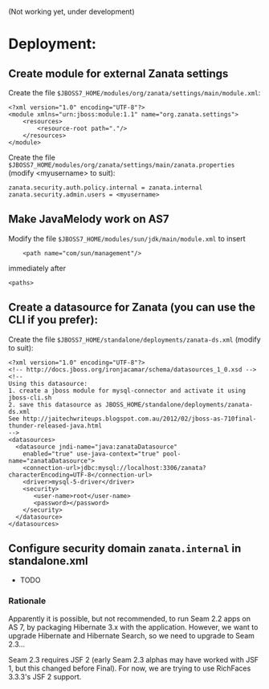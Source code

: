 (Not working yet, under development)
# Deployment:
## Create module for external Zanata settings
Create the file `$JBOSS7_HOME/modules/org/zanata/settings/main/module.xml`:

    <?xml version="1.0" encoding="UTF-8"?>
    <module xmlns="urn:jboss:module:1.1" name="org.zanata.settings">
        <resources>
            <resource-root path="."/>
        </resources>
    </module>
Create the file `$JBOSS7_HOME/modules/org/zanata/settings/main/zanata.properties` (modify &lt;myusername&gt; to suit):

    zanata.security.auth.policy.internal = zanata.internal
    zanata.security.admin.users = <myusername>
## Make JavaMelody work on AS7
Modify the file `$JBOSS7_HOME/modules/sun/jdk/main/module.xml` to insert 

        <path name="com/sun/management"/>
immediately after

    <paths>

## Create a datasource for Zanata (you can use the CLI if you prefer):
Create the file `$JBOSS7_HOME/standalone/deployments/zanata-ds.xml` (modify to suit):

    <?xml version="1.0" encoding="UTF-8"?>
    <!-- http://docs.jboss.org/ironjacamar/schema/datasources_1_0.xsd -->
    <!--
    Using this datasource:
    1. create a jboss module for mysql-connector and activate it using jboss-cli.sh
    2. save this datasource as JBOSS_HOME/standalone/deployments/zanata-ds.xml
    See http://jaitechwriteups.blogspot.com.au/2012/02/jboss-as-710final-thunder-released-java.html
    -->
    <datasources>
      <datasource jndi-name="java:zanataDatasource"
        enabled="true" use-java-context="true" pool-name="zanataDatasource">
        <connection-url>jdbc:mysql://localhost:3306/zanata?characterEncoding=UTF-8</connection-url>
        <driver>mysql-5-driver</driver>
        <security>
           <user-name>root</user-name>
           <password></password>
        </security>
      </datasource>
    </datasources>

## Configure security domain `zanata.internal` in standalone.xml
 * TODO

### Rationale
Apparently it is possible, but not recommended, to run Seam 2.2 apps on AS 7, by packaging Hibernate 3.x with the application.  However, we want to upgrade Hibernate and Hibernate Search, so we need to upgrade to Seam 2.3...

Seam 2.3 requires JSF 2 (early Seam 2.3 alphas may have worked with JSF 1, but this changed before Final).  For now, we are trying to use RichFaces 3.3.3's JSF 2 support.
